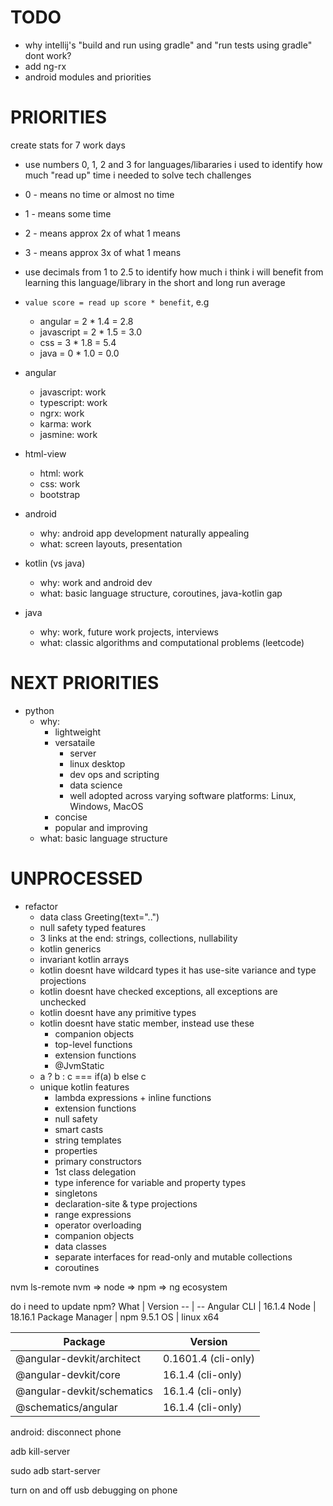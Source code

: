 # TODO
* why intellij's "build and run using gradle" and "run tests using gradle" dont work?
* add ng-rx
* android modules and priorities

# PRIORITIES
create stats for 7 work days
* use numbers 0, 1, 2 and 3 for languages/libararies i used to identify how much "read up" time i needed to solve tech challenges
* 0 - means no time or almost no time
* 1 - means some time
* 2 - means approx 2x of what 1 means
* 3 - means approx 3x of what 1 means
* use decimals from 1 to 2.5 to identify how much i think i will benefit from learning this language/library in the short and long run average
* ``value score = read up score * benefit``, e.g
  * angular = 2 * 1.4 = 2.8
  * javascript = 2 * 1.5 = 3.0
  * css = 3 * 1.8 = 5.4
  * java = 0 * 1.0 = 0.0

* angular
  * javascript: work
  * typescript: work
  * ngrx: work
  * karma: work
  * jasmine: work
* html-view
  * html: work
  * css: work
  * bootstrap
* android
  * why: android app development naturally appealing
  * what: screen layouts, presentation
* kotlin (vs java)
  * why: work and android dev
  * what: basic language structure, coroutines, java-kotlin gap
* java
  * why: work, future work projects, interviews
  * what: classic algorithms and computational problems (leetcode)

# NEXT PRIORITIES
* python
  * why:
    * lightweight
    * versataile
      * server
      * linux desktop
      * dev ops and scripting
      * data science
      * well adopted across varying software platforms: Linux, Windows, MacOS
    * concise
    * popular and improving
  * what: basic language structure

# UNPROCESSED
* refactor
  * data class Greeting(text="..")
  * null safety typed features
  * 3 links at the end: strings, collections, nullability
  * kotlin generics
  * invariant kotlin arrays
  * kotlin doesnt have wildcard types it has use-site variance and type projections
  * kotlin doesnt have checked exceptions, all exceptions are unchecked
  * kotlin doesnt have any primitive types
  * kotlin doesnt have static member, instead use these
    * companion objects
    * top-level functions
    * extension functions
    * @JvmStatic
  * a ? b : c === if(a) b else c
  * unique kotlin features
    * lambda expressions + inline functions
    * extension functions
    * null safety
    * smart casts
    * string templates
    * properties
    * primary constructors
    * 1st class delegation
    * type inference for variable and property types
    * singletons
    * declaration-site & type projections
    * range expressions
    * operator overloading
    * companion objects
    * data classes
    * separate interfaces for read-only and mutable collections
    * coroutines
  
      
nvm ls-remote
nvm => node => npm => ng ecosystem
    
do i need to update npm?
What | Version
-- | --
Angular CLI | 16.1.4
Node | 18.16.1
Package Manager | npm 9.5.1
OS | linux x64

Package                     | Version
----------------------------|-------------------------
@angular-devkit/architect   | 0.1601.4 (cli-only)
@angular-devkit/core        | 16.1.4 (cli-only)
@angular-devkit/schematics  | 16.1.4 (cli-only)
@schematics/angular         | 16.1.4 (cli-only)


android: disconnect phone<p>
adb kill-server<p>
sudo adb start-server<p>
turn on and off usb debugging on phone


